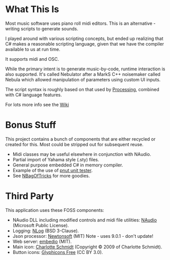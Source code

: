 
# What This Is
Most music software uses piano roll midi editors. This is an alternative - writing scripts to generate sounds.

I played around with various scripting concepts, but ended up realizing that C# makes a reasonable scripting language, given that we have the compiler available to us at run time.

It supports midi and OSC.

While the primary intent is to generate music-by-code, runtime interaction is also supported. It's called Nebulator after a MarkS C++ noisemaker called Nebula which allowed manipulation of parameters using custom UI inputs.

The script syntax is roughly based on that used by [Processing](https://processing.org/), combined with C# language features.

For lots more info see the [Wiki](https://github.com/cepthomas/Nebulator/wiki)

# Bonus Stuff
This project contains a bunch of components that are either recycled or created for this. Most could be stripped out for subsequent reuse.
- Midi classes may be useful elsewhere in conjunction with NAudio.
- Partial import of Yahama style (.sty) files.
- General purpose embedded C# in memory compiler.
- Example of the use of [pnut unit tester](https://github.com/cepthomas/NBagOfTricks).
- See [NBagOfTricks](https://github.com/cepthomas/NBagOfTricks) for more goodies.

# Third Party
This application uses these FOSS components:
- NAudio DLL including modified controls and midi file utilities: [NAudio](https://github.com/naudio/NAudio) (Microsoft Public License).
- Logging: [NLog](http://nlog-project.org/) (BSD 3-Clause).
- Json processor: [Newtonsoft](https://github.com/JamesNK/Newtonsoft.Json) (MIT) Note - uses 9.0.1 - don't update!
- Web server: [embedio](https://github.com/unosquare/embedio) (MIT).
- Main icon: [Charlotte Schmidt](http://pattedemouche.free.fr/) (Copyright © 2009 of Charlotte Schmidt).
- Button icons: [Glyphicons Free](http://glyphicons.com/) (CC BY 3.0).
